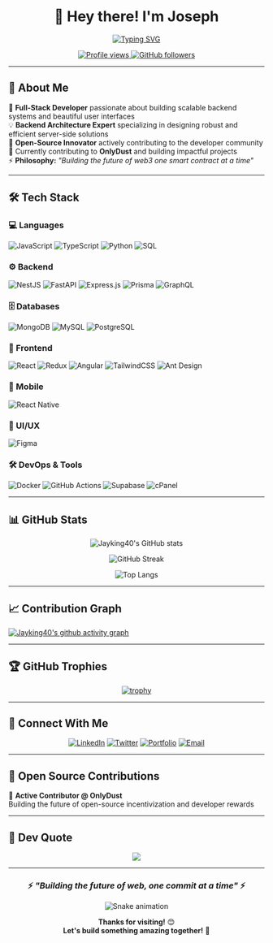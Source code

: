 <div align="center">
  
# 👋 Hey there! I'm Joseph

[![Typing SVG](https://readme-typing-svg.herokuapp.com?font=Fira+Code&size=22&duration=3000&pause=1000&color=3B82F6&center=true&vCenter=true&width=600&lines=Full-Stack+Developer;Backend+Architecture+Expert;Open-Source+Innovator;Building+the+Future+of+Web3+%F0%9F%9A%80)](https://git.io/typing-svg)

<p align="center">
  <a href="https://github.com/Jayking40">
    <img src="https://komarev.com/ghpvc/?username=Jayking40&color=blueviolet&style=flat-square&label=Profile+Views" alt="Profile views"/>
  </a>
  <a href="https://github.com/Jayking40?tab=followers">
    <img src="https://img.shields.io/github/followers/Jayking40?label=Followers&style=flat-square&color=blue" alt="GitHub followers"/>
  </a>
</p>

</div>

---

## 🚀 About Me

🔭 **Full-Stack Developer** passionate about building scalable backend systems and beautiful user interfaces  
💡 **Backend Architecture Expert** specializing in designing robust and efficient server-side solutions  
🌟 **Open-Source Innovator** actively contributing to the developer community  
🎯 Currently contributing to **OnlyDust** and building impactful projects  
⚡ **Philosophy:** *"Building the future of web3 one smart contract at a time"*

---

## 🛠 Tech Stack

### 💻 Languages
![JavaScript](https://img.shields.io/badge/-JavaScript-F7DF1E?style=for-the-badge&logo=javascript&logoColor=black)
![TypeScript](https://img.shields.io/badge/-TypeScript-3178C6?style=for-the-badge&logo=typescript&logoColor=white)
![Python](https://img.shields.io/badge/-Python-3776AB?style=for-the-badge&logo=python&logoColor=white)
![SQL](https://img.shields.io/badge/-SQL-4479A1?style=for-the-badge&logo=mysql&logoColor=white)

### ⚙️ Backend
![NestJS](https://img.shields.io/badge/-NestJS-E0234E?style=for-the-badge&logo=nestjs&logoColor=white)
![FastAPI](https://img.shields.io/badge/-FastAPI-009688?style=for-the-badge&logo=fastapi&logoColor=white)
![Express.js](https://img.shields.io/badge/-Express.js-000000?style=for-the-badge&logo=express&logoColor=white)
![Prisma](https://img.shields.io/badge/-Prisma-2D3748?style=for-the-badge&logo=prisma&logoColor=white)
![GraphQL](https://img.shields.io/badge/-GraphQL-E10098?style=for-the-badge&logo=graphql&logoColor=white)

### 🗄️ Databases
![MongoDB](https://img.shields.io/badge/-MongoDB-47A248?style=for-the-badge&logo=mongodb&logoColor=white)
![MySQL](https://img.shields.io/badge/-MySQL-4479A1?style=for-the-badge&logo=mysql&logoColor=white)
![PostgreSQL](https://img.shields.io/badge/-PostgreSQL-336791?style=for-the-badge&logo=postgresql&logoColor=white)

### 🎨 Frontend
![React](https://img.shields.io/badge/-React-61DAFB?style=for-the-badge&logo=react&logoColor=black)
![Redux](https://img.shields.io/badge/-Redux-764ABC?style=for-the-badge&logo=redux&logoColor=white)
![Angular](https://img.shields.io/badge/-Angular-DD0031?style=for-the-badge&logo=angular&logoColor=white)
![TailwindCSS](https://img.shields.io/badge/-TailwindCSS-06B6D4?style=for-the-badge&logo=tailwindcss&logoColor=white)
![Ant Design](https://img.shields.io/badge/-Ant%20Design-0170FE?style=for-the-badge&logo=antdesign&logoColor=white)

### 📱 Mobile
![React Native](https://img.shields.io/badge/-React%20Native-61DAFB?style=for-the-badge&logo=react&logoColor=black)

### 🎨 UI/UX
![Figma](https://img.shields.io/badge/-Figma-F24E1E?style=for-the-badge&logo=figma&logoColor=white)

### 🛠 DevOps & Tools
![Docker](https://img.shields.io/badge/-Docker-2496ED?style=for-the-badge&logo=docker&logoColor=white)
![GitHub Actions](https://img.shields.io/badge/-GitHub%20Actions-2088FF?style=for-the-badge&logo=githubactions&logoColor=white)
![Supabase](https://img.shields.io/badge/-Supabase-3ECF8E?style=for-the-badge&logo=supabase&logoColor=white)
![cPanel](https://img.shields.io/badge/-cPanel-FF6C2C?style=for-the-badge&logo=cpanel&logoColor=white)

---

## 📊 GitHub Stats

<div align="center">
  
![Jayking40's GitHub stats](https://github-readme-stats.vercel.app/api?username=Jayking40&show_icons=true&theme=tokyonight&hide_border=true&bg_color=0D1117&title_color=3B82F6&icon_color=3B82F6&text_color=ffffff)

![GitHub Streak](https://github-readme-streak-stats.herokuapp.com/?user=Jayking40&theme=tokyonight&hide_border=true&background=0D1117&stroke=3B82F6&ring=3B82F6&fire=F97316&currStreakLabel=3B82F6)

![Top Langs](https://github-readme-stats.vercel.app/api/top-langs/?username=Jayking40&layout=compact&theme=tokyonight&hide_border=true&bg_color=0D1117&title_color=3B82F6&text_color=ffffff)

</div>

---

## 📈 Contribution Graph

[![Jayking40's github activity graph](https://github-readme-activity-graph.vercel.app/graph?username=Jayking40&theme=react-dark&hide_border=true&bg_color=0D1117&color=3B82F6&line=3B82F6&point=ffffff)](https://github.com/Jayking40)

---

## 🏆 GitHub Trophies

<div align="center">
  
[![trophy](https://github-profile-trophy.vercel.app/?username=Jayking40&theme=tokyonight&no-frame=true&row=1&column=7&margin-w=15&margin-h=15)](https://github.com/ryo-ma/github-profile-trophy)

</div>

---

## 🤝 Connect With Me

<div align="center">

[![LinkedIn](https://img.shields.io/badge/-LinkedIn-0077B5?style=for-the-badge&logo=linkedin&logoColor=white)](https://linkedin.com/in/Jayking40)
[![Twitter](https://img.shields.io/badge/-Twitter-1DA1F2?style=for-the-badge&logo=twitter&logoColor=white)](https://x.com/jollyjoe40)
[![Portfolio](https://img.shields.io/badge/-Portfolio-000000?style=for-the-badge&logo=react&logoColor=white)](Joetech-portfolio.vercel.app)
[![Email](https://img.shields.io/badge/-Email-D14836?style=for-the-badge&logo=gmail&logoColor=white)](mailto:chukwuj40@gmail.com)

</div>

---

## 💼 Open Source Contributions

🌟 **Active Contributor @ OnlyDust**  
Building the future of open-source incentivization and developer rewards

---

## 💭 Dev Quote

<div align="center">

![](https://quotes-github-readme.vercel.app/api?type=horizontal&theme=tokyonight)

</div>

---

<div align="center">

### ⚡ *"Building the future of web, one commit at a time"* ⚡

![Snake animation](https://raw.githubusercontent.com/Jayking40/Jayking40/output/github-contribution-grid-snake-dark.svg)

**Thanks for visiting!** 😊  
**Let's build something amazing together!** 🚀

</div>

